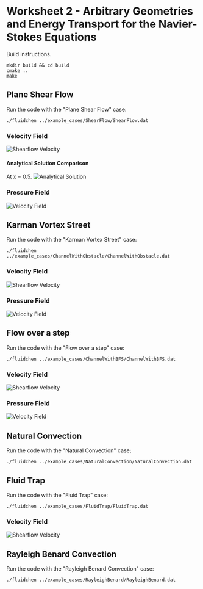 # Worksheet 2 - Arbitrary Geometries and Energy Transport for the Navier-Stokes Equations

Build instructions.

```shell
mkdir build && cd build
cmake ..
make
```

## Plane Shear Flow

Run the code with the "Plane Shear Flow" case:

```shell
./fluidchen ../example_cases/ShearFlow/ShearFlow.dat
```

### Velocity Field

![Shearflow Velocity](imgs/shearflow_velocity.png)

#### Analytical Solution Comparison
At x = 0.5. 
![Analytical Solution](imgs/shearflow_plot.png)

### Pressure Field

![Velocity Field](imgs/shearflow_pressure.png)

## Karman Vortex Street

Run the code with the "Karman Vortex Street" case:

```shell
./fluidchen ../example_cases/ChannelWithObstacle/ChannelWithObstacle.dat
```

### Velocity Field

![Shearflow Velocity](imgs/karman_velocity.png)

<!-- ### Streamlines
![Velocity Field](imgs/karman_streamlines.png) -->

### Pressure Field

![Velocity Field](imgs/karman_pressure.png)

## Flow over a step

Run the code with the "Flow over a step" case:

```shell
./fluidchen ../example_cases/ChannelWithBFS/ChannelWithBFS.dat
```

### Velocity Field

![Shearflow Velocity](imgs/BFS_velocity.png)

### Pressure Field

![Velocity Field](imgs/BFS_pressure.png)

## Natural Convection

Run the code with the "Natural Convection" case;

```shell
./fluidchen ../example_cases/NaturalConvection/NaturalConvection.dat
```

## Fluid Trap

Run the code with the "Fluid Trap" case:

```shell
./fluidchen ../example_cases/FluidTrap/FluidTrap.dat
```

### Velocity Field

![Shearflow Velocity](imgs/fluidtrap_temp.png)

## Rayleigh Benard Convection

Run the code with the "Rayleigh Benard Convection" case:

```shell
./fluidchen ../example_cases/RayleighBenard/RayleighBenard.dat
```
